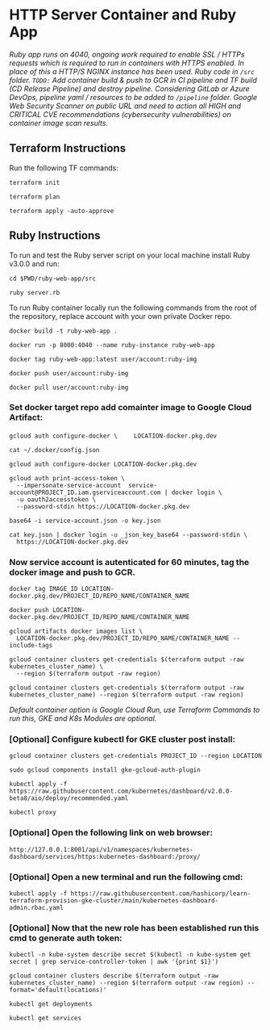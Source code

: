 # HTTP Server Container and Ruby App
*Ruby app runs on 4040, ongoing work required to enable SSL / HTTPs requests which is required to run in containers with HTTPS enabled.  In place of this a HTTP/S NGINX instance has been used.  Ruby code in `/src` folder. `TODO:` Add container build & push to GCR in CI pipeline and TF build (CD Release Pipeline) and destroy pipeline.  Considering GitLab or Azure DevOps, pipeline yaml / resources to be added to `/pipeline` folder.  Google Web Security Scanner on public URL and need to action all HIGH and CRITICAL CVE recommendations (cybersecurity vulnerabilities) on container image scan results.*

## Terraform Instructions

Run the following TF commands:

`terraform init`

`terraform plan`

`terraform apply -auto-approve`

## Ruby Instructions

To run and test the Ruby server script on your local machine install Ruby v3.0.0 and run:

`cd $PWD/ruby-web-app/src`

`ruby server.rb`

To run Ruby container locally run the following commands from the root of the repository, replace account with your own private Docker repo.

`docker build -t ruby-web-app .`

`docker run -p 8000:4040 --name ruby-instance ruby-web-app`

`docker tag ruby-web-app:latest user/account:ruby-img`

`docker push user/account:ruby-img`

`docker pull user/account:ruby-img`

### Set docker target repo add  comainter image to Google Cloud Artifact:

`gcloud auth configure-docker \`
`    LOCATION-docker.pkg.dev`

`cat ~/.docker/config.json`

`gcloud auth configure-docker LOCATION-docker.pkg.dev`

```
gcloud auth print-access-token \
  --impersonate-service-account  service-account@PROJECT_ID.iam.gserviceaccount.com | docker login \
  -u oauth2accesstoken \
  --password-stdin https://LOCATION-docker.pkg.dev
```

`base64 -i service-account.json -o key.json`

```
cat key.json | docker login -u _json_key_base64 --password-stdin \
  https://LOCATION-docker.pkg.dev
```

### Now service account is autenticated for 60 minutes, tag the docker image and push to GCR.

`docker tag IMAGE_ID LOCATION-docker.pkg.dev/PROJECT_ID/REPO_NAME/CONTAINER_NAME`

`docker push LOCATION-docker.pkg.dev/PROJECT_ID/REPO_NAME/CONTAINER_NAME`

```
gcloud artifacts docker images list \
  LOCATION-docker.pkg.dev/PROJECT_ID/REPO_NAME/CONTAINER_NAME --include-tags
```

```
gcloud container clusters get-credentials $(terraform output -raw kubernetes_cluster_name) \
  --region $(terraform output -raw region)
```

`gcloud container clusters get-credentials $(terraform output -raw kubernetes_cluster_name) --region $(terraform output -raw region)`

*Default container option is Google Cloud Run, use Terraform Commands to run this, GKE and K8s Modules are optional.*

### [Optional] Configure kubectl for GKE cluster post install:

`gcloud container clusters get-credentials PROJECT_ID --region LOCATION`

`sudo gcloud components install gke-gcloud-auth-plugin`

`kubectl apply -f https://raw.githubusercontent.com/kubernetes/dashboard/v2.0.0-beta8/aio/deploy/recommended.yaml`

`kubectl proxy`

### [Optional] Open the following link on web browser:
`http://127.0.0.1:8001/api/v1/namespaces/kubernetes-dashboard/services/https:kubernetes-dashboard:/proxy/`

### [Optional] Open a new terminal and run the following cmd:
`kubectl apply -f https://raw.githubusercontent.com/hashicorp/learn-terraform-provision-gke-cluster/main/kubernetes-dashboard-admin.rbac.yaml`

### [Optional] Now that the new role has been established run this cmd to generate auth token:
`kubectl -n kube-system describe secret $(kubectl -n kube-system get secret | grep service-controller-token | awk '{print $1}')`

`gcloud container clusters describe $(terraform output -raw kubernetes_cluster_name) --region $(terraform output -raw region) --format='default(locations)'`

`kubectl get deployments`

`kubectl get services`